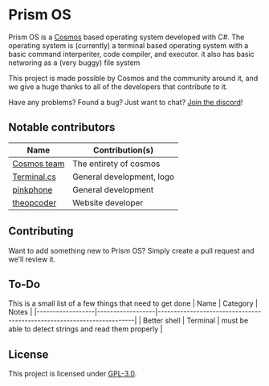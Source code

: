 # Prism OS

Prism OS is a [Cosmos](https://github.com/CosmosOS/Cosmos) based operating system developed with C#. The operating system is (currently) a terminal based operating system with a basic command interperiter, code compiler, and executor. it also has basic networing as a (very buggy) file system

This project is made possible by Cosmos and the community around it, and we give a huge thanks to all of the developers that contribute to it.

Have any problems? Found a bug? Just want to chat? [Join the discord](https://discord.gg/DdERgtGmF6)!

## Notable contributors
| Name                                                  | Contribution(s)              |
|-------------------------------------------------------|------------------------------|
| [Cosmos team](https://github.com/CosmosOS/Cosmos)     | The entirety of cosmos       |
| [Terminal.cs](https://github.com/terminal-cs)         | General development, logo    |
| [pinkphone](https://github.com/pinkphone1818)         | General development          |
| [theopcoder](https://github.com/theopcoder)           | Website developer            |

## Contributing

Want to add something new to Prism OS? Simply create a pull request and we'll review it.

## To-Do
This is a small list of a few things that need to get done
| Name             | Category         | Notes                                                                 |
|------------------|------------------|-----------------------------------------------------------------------|
| Better shell     | Terminal         | must be able to detect strings and read them properly                 |

## License

This project is licensed under [GPL-3.0](https://github.com/Project-Prism/Prism-OS/blob/main/LICENSE).